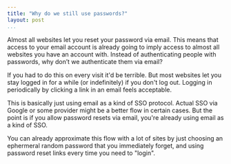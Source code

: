 ```yaml
---
title: "Why do we still use passwords?"
layout: post
...
```


Almost all websites let you reset your password via email. This means that
access to your email account is already going to imply access to almost all
websites you have an account with. Instead of authenticating people with
passwords, why don’t we authenticate them via email?

If you had to do this on every visit it'd be terrible. But most websites let
you stay logged in for a while (or indefinitely) if you don't log out.
Logging in periodically by clicking a link in an email feels acceptable.

This is basically just using email as a kind of SSO protocol. Actual
SSO via Google or some provider might be a better flow in certain cases. But
the point is if you allow password resets via email, you're already using
email as a kind of SSO.

You can already approximate this flow with a lot of sites by just choosing an
ephermeral random password that you immediately forget, and using password
reset links every time you need to "login".

